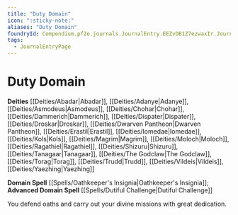 ```yaml
---
title: "Duty Domain"
icon: ":sticky-note:"
aliases: "Duty Domain"
foundryId: Compendium.pf2e.journals.JournalEntry.EEZvDB1Z7ezwaxIr.JournalEntryPage.uGQKjk2w4whzomky
tags:
  - JournalEntryPage
---
```


# Duty Domain
**Deities** [[Deities/Abadar|Abadar]], [[Deities/Adanye|Adanye]], [[Deities/Asmodeus|Asmodeus]], [[Deities/Chohar|Chohar]], [[Deities/Dammerich|Dammerich]], [[Deities/Dispater|Dispater]], [[Deities/Droskar|Droskar]], [[Deities/Dwarven Pantheon|Dwarven Pantheon]], [[Deities/Erastil|Erastil]], [[Deities/Iomedae|Iomedae]], [[Deities/Kols|Kols]], [[Deities/Magrim|Magrim]], [[Deities/Moloch|Moloch]], [[Deities/Ragathiel|Ragathiel]], [[Deities/Shizuru|Shizuru]], [[Deities/Tanagaar|Tanagaar]], [[Deities/The Godclaw|The Godclaw]], [[Deities/Torag|Torag]], [[Deities/Trudd|Trudd]], [[Deities/Vildeis|Vildeis]], [[Deities/Yaezhing|Yaezhing]]

**Domain Spell** [[Spells/Oathkeeper's Insignia|Oathkeeper's Insignia]]; **Advanced Domain Spell** [[Spells/Dutiful Challenge|Dutiful Challenge]]

You defend oaths and carry out your divine missions with great dedication.